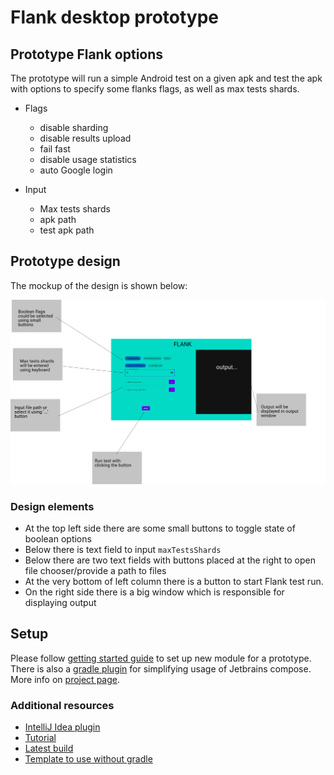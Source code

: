 # Flank desktop prototype

## Prototype Flank options

The prototype will run a simple Android test on a given apk and test the apk with options to specify some flanks flags, as well
as max tests shards.

- Flags
  - disable sharding
  - disable results upload
  - fail fast
  - disable usage statistics
  - auto Google login

- Input
  - Max tests shards
  - apk path
  - test apk path

## Prototype design

The mockup of the design is shown below:

![mock](flank_mock.png)

### Design elements

- At the top left side there are some small buttons to toggle state of boolean options
- Below there is text field to input `maxTestsShards`
- Below there are two text fields with buttons placed at the right to open file chooser/provide a path to files
- At the very bottom of left column there is a button to start Flank test run.
- On the right side there is a big window which is responsible for displaying output

## Setup

Please follow [getting started guide](https://github.com/JetBrains/compose-jb/tree/master/tutorials/Getting_Started) to set up new module for a prototype.
There is also a [gradle plugin](https://github.com/JetBrains/compose-jb/tree/master/gradle-plugins) for simplifying usage of Jetbrains compose.
More info on [project page](https://github.com/JetBrains/compose-jb/).

### Additional resources
- [IntelliJ Idea plugin](https://github.com/JetBrains/compose-jb/tree/master/examples/intelliJPlugin)
- [Tutorial](https://developer.android.com/jetpack/compose/layout)
- [Latest build](https://developer.android.com/jetpack/compose/layout)
- [Template to use without gradle](https://github.com/JetBrains/compose-jb/tree/master/templates)

